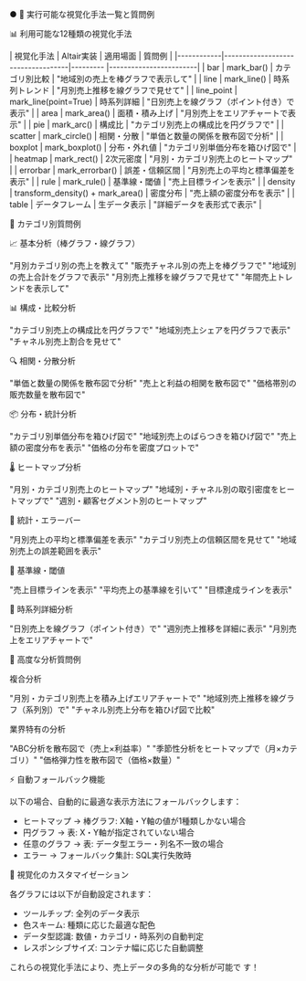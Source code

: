 ● 🎯 実行可能な視覚化手法一覧と質問例

  📊 利用可能な12種類の視覚化手法

  | 視覚化手法      | Altair実装                          |
  適用場面    | 質問例                    |
  |------------|-----------------------------------|---------
  |------------------------|
  | bar        | mark_bar()                        |
  カテゴリ別比較 | "地域別の売上を棒グラフで表示して"     |
  | line       | mark_line()                       |
  時系列トレンド | "月別売上推移を線グラフで見せて"      |
  | line_point | mark_line(point=True)             |
  時系列詳細   | "日別売上を線グラフ（ポイント付き）で表示" |
  | area       | mark_area()                       |
  面積・積み上げ | "月別売上をエリアチャートで表示"      |
  | pie        | mark_arc()                        | 構成比
     | "カテゴリ別売上の構成比を円グラフで"    |
  | scatter    | mark_circle()                     |
  相関・分散   | "単価と数量の関係を散布図で分析"      |
  | boxplot    | mark_boxplot()                    |
  分布・外れ値  | "カテゴリ別単価分布を箱ひげ図で"      |
  | heatmap    | mark_rect()                       |
  2次元密度   | "月別・カテゴリ別売上のヒートマップ"    |
  | errorbar   | mark_errorbar()                   |
  誤差・信頼区間 | "月別売上の平均と標準偏差を表示"      |
  | rule       | mark_rule()                       |
  基準線・閾値  | "売上目標ラインを表示"           |
  | density    | transform_density() + mark_area() | 密度分布
      | "売上額の密度分布を表示"          |
  | table      | データフレーム                           |
  生データ表示  | "詳細データを表形式で表示"         |

  🎯 カテゴリ別質問例

  📈 基本分析（棒グラフ・線グラフ）

  "月別カテゴリ別の売上を教えて"
  "販売チャネル別の売上を棒グラフで"
  "地域別の売上合計をグラフで表示"
  "月別売上推移を線グラフで見せて"
  "年間売上トレンドを表示して"

  📊 構成・比較分析

  "カテゴリ別売上の構成比を円グラフで"
  "地域別売上シェアを円グラフで表示"
  "チャネル別売上割合を見せて"

  🔍 相関・分散分析

  "単価と数量の関係を散布図で分析"
  "売上と利益の相関を散布図で"
  "価格帯別の販売数量を散布図で"

  📦 分布・統計分析

  "カテゴリ別単価分布を箱ひげ図で"
  "地域別売上のばらつきを箱ひげ図で"
  "売上額の密度分布を表示"
  "価格の分布を密度プロットで"

  🌡️ ヒートマップ分析

  "月別・カテゴリ別売上のヒートマップ"
  "地域別・チャネル別の取引密度をヒートマップで"
  "週別・顧客セグメント別のヒートマップ"

  📏 統計・エラーバー

  "月別売上の平均と標準偏差を表示"
  "カテゴリ別売上の信頼区間を見せて"
  "地域別売上の誤差範囲を表示"

  📐 基準線・閾値

  "売上目標ラインを表示"
  "平均売上の基準線を引いて"
  "目標達成ラインを表示"

  📅 時系列詳細分析

  "日別売上を線グラフ（ポイント付き）で"
  "週別売上推移を詳細に表示"
  "月別売上をエリアチャートで"

  🚀 高度な分析質問例

  複合分析

  "月別・カテゴリ別売上を積み上げエリアチャートで"
  "地域別売上推移を線グラフ（系列別）で"
  "チャネル別売上分布を箱ひげ図で比較"

  業界特有の分析

  "ABC分析を散布図で（売上×利益率）"
  "季節性分析をヒートマップで（月×カテゴリ）"
  "価格弾力性を散布図で（価格×数量）"

  ⚡ 自動フォールバック機能

  以下の場合、自動的に最適な表示方法にフォールバックします：

  - ヒートマップ → 棒グラフ: X軸・Y軸の値が1種類しかない場合
  - 円グラフ → 表: X・Y軸が指定されていない場合
  - 任意のグラフ → 表: データ型エラー・列名不一致の場合
  - エラー → フォールバック集計: SQL実行失敗時

  🎨 視覚化のカスタマイゼーション

  各グラフには以下が自動設定されます：

  - ツールチップ: 全列のデータ表示
  - 色スキーム: 種類に応じた最適な配色
  - データ型認識: 数値・カテゴリ・時系列の自動判定
  - レスポンシブサイズ: コンテナ幅に応じた自動調整

  これらの視覚化手法により、売上データの多角的な分析が可能で
  す！